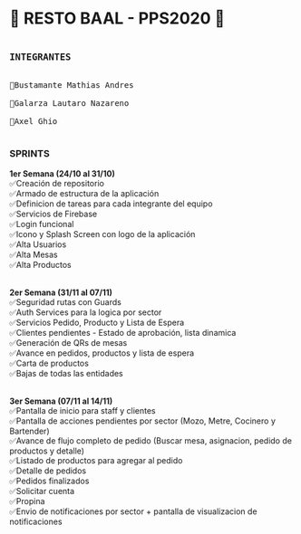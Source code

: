 <h1><strong> 🍕 RESTO BAAL - PPS2020 🍕</strong></h1>

<pre>
<h3><strong>INTEGRANTES</strong></h3>
🍻Bustamante Mathias Andres <br>
🍻Galarza Lautaro Nazareno <br>
🍻Axel Ghio <br>
</pre>

<h3><strong>SPRINTS</strong></h3>

<strong>1er Semana (24/10 al 31/10)</strong><br>
✅Creación de repositorio <br>
✅Armado de estructura de la aplicación<br>
✅Definicion de tareas para cada integrante del equipo<br>
✅Servicios de Firebase<br>
✅Login funcional<br>
✅Icono y Splash Screen con logo de la aplicación<br>
✅Alta Usuarios<br>
✅Alta Mesas<br>
✅Alta Productos<br><br>

<strong>2er Semana (31/11 al 07/11)</strong><br>
✅Seguridad rutas con Guards<br>
✅Auth Services para la logica por sector<br>
✅Servicios Pedido, Producto y Lista de Espera<br>
✅Clientes pendientes - Estado de aprobación, lista dinamica<br>
✅Generación de QRs de mesas<br>
✅Avance en pedidos, productos y lista de espera<br>
✅Carta de productos<br>
✅Bajas de todas las entidades<br><br>

<strong>3er Semana (07/11 al 14/11)</strong><br>
✅Pantalla de inicio para staff y clientes<br>
✅Pantalla de acciones pendientes por sector (Mozo, Metre, Cocinero y Bartender)<br>
✅Avance de flujo completo de pedido (Buscar mesa, asignacion, pedido de productos y detalle)<br>
✅Listado de productos para agregar al pedido<br>
✅Detalle de pedidos<br>
✅Pedidos finalizados<br>
✅Solicitar cuenta<br>
✅Propina<br>
✅Envio de notificaciones por sector + pantalla de visualizacion de notificaciones<br>
